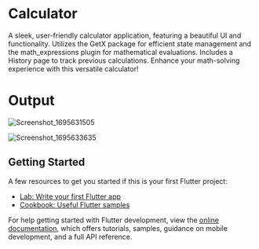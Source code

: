 # Calculator

A sleek, user-friendly calculator application, featuring a beautiful UI and functionality. Utilizes the GetX package for efficient state management and the math_expressions plugin for mathematical evaluations. Includes a History page to track previous calculations. Enhance your math-solving experience with this versatile calculator!

# Output
![Screenshot_1695631505](https://github.com/FlutterDevSangee/Calculator/assets/130139011/56bc9ce1-a5fc-4464-92e9-a184672f5b36)

![Screenshot_1695633635](https://github.com/FlutterDevSangee/Calculator/assets/130139011/ad176dc9-75a9-43dd-9fd4-d3a91ccb186c)



## Getting Started
A few resources to get you started if this is your first Flutter project:

- [Lab: Write your first Flutter app](https://docs.flutter.dev/get-started/codelab)
- [Cookbook: Useful Flutter samples](https://docs.flutter.dev/cookbook)

For help getting started with Flutter development, view the
[online documentation](https://docs.flutter.dev/), which offers tutorials,
samples, guidance on mobile development, and a full API reference.
